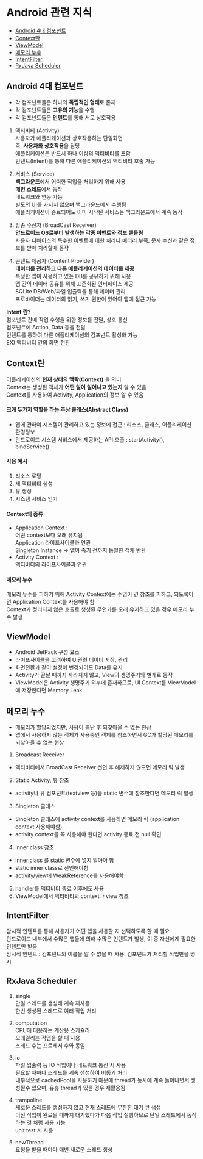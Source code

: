 # Android 관련 지식
- [Android 4대 컴포넌트](#android-4대-컴포넌트)
- [Context란](#context란)
- [ViewModel](#viewmodel)
- [메모리 누수](#메모리-누수)
- [IntentFilter](#intentfilter)
- [RxJava Scheduler](#rxjava-scheduler)

## Android 4대 컴포넌트
- 각 컴포넌트들은 하나의 **독립적인 형태**로 존재
- 각 컴포넌트들은 **고유의 기능**을 수행
- 각 컴포넌트들은 **인텐트**를 통해 서로 상호작용

1. 액티비티 (Activity)  
사용자가 애플리케이션과 상호작용하는 단일화면  
즉, **사용자와 상호작용**을 담당  
애플리케이션은 반드시 하나 이상의 액티비티를 포함  
인텐트(Intent)를 통해 다른 애플리케이션의 액티비티 호출 가능  

2. 서비스 (Service)  
**백그라운드**에서 어떠한 작업을 처리하기 위해 사용  
**메인 스레드**에서 동작  
네트워크와 연동 가능  
별도의 UI를 가지지 않으며 백그라운드에서 수행됨  
애플리케이션이 종료되어도 이미 시작된 서비스는 백그라운드에서 계속 동작  

3. 방송 수신자 (BroadCast Receiver)  
**안드로이드 OS로부터 발생하는 각종 이벤트와 정보 핸들링**  
사용자 디바이스의 특수한 이벤트에 대한 처리나 배터리 부족, 문자 수신과 같은 정보를 받아 처리할때 동작

4. 콘텐트 제공자 (Content Provider)  
**데이터를 관리하고 다른 애플리케이션의 데이터를 제공**  
특정한 앱이 사용하고 있는 DB를 공유하기 위해 사용  
앱 간의 데이터 공유를 위해 표준화된 인터페이스 제공  
SQLite DB/Web/파일 입출력을 통해 데이터 관리  
프로바이더는 데이터의 읽기, 쓰기 권한이 있어야 앱에 접근 가능  

**Intent 란?**  
컴포넌트 간에 작업 수행을 위한 정보를 전달, 상호 통신  
컴포넌트에 Action, Data 등을 전달  
인텐트를 통하여 다른 애플리케이션의 컴포넌트 활성화 가능  
EX) 액티비티 간의 화면 전환  


## Context란
어플리케이션의 **현재 상태의 맥락(Context)** 을 의미  
Context는 생성된 객체가 **어떤 일이 일어나고 있는지** 알 수 있음  
Context를 사용하여 Activity, Application의 정보 알 수 있음  

#### 크게 두가지 역할을 하는 **추상 클래스(Abstract Class)**
- 앱에 관하여 시스템이 관리하고 있는 정보에 접근 : 리소스, 클래스, 어플리케이션 환경정보
- 안드로이드 시스템 서비스에서 제공하는 API 호출 : startActivity(), bindService()

#### 사용 예시
1. 리소스 로딩
2. 새 액티비티 생성
3. 뷰 생성
4. 시스템 서비스 얻기

#### Context의 종류
- Application Context :   
어떤 context보다 오래 유지됨  
Application 라이프사이클과 연관  
Singleton Instance -> 앱이 죽기 전까지 동일한 객체 반환
- Activity Context :   
액티비티의 라이프사이클과 연관

#### 메모리 누수 
메모리 누수를 피하기 위해 Activity Context에는 수명이 긴 참조를 피하고, 되도록이면 Application Context를 사용해야 함  
Context가 정리되지 않은 호출로 생성된 무언가를 오래 유지하고 있을 경우 메모리 누수 발생 


## ViewModel
- Android JetPack 구성 요소
- 라이프사이클을 고려하여 UI관련 데이터 저장, 관리
- 화면전환과 같이 설정이 변경되어도 Data를 유지
- Activity가 끝날 때까지 사라지지 않고, View의 생명주기와 별개로 동작
- ViewModel은 Activity 생명주기 외부에 존재하므로, UI Context를 ViewModel에 저장한다면 Memory Leak 

## 메모리 누수
- 메모리가 할당되었지만, 사용이 끝난 후 되찾아올 수 없는 현상
- 앱에서 사용하지 않는 객체가 사용중인 객체를 참조하면서 GC가 할당된 메모리를 되찾아올 수 없는 현상
1. Broadcast Receiver
  - 액티비티에서 BroadCast Receiver 선언 후 해제하지 않으면 메모리 릭 발생 
2. Static Activity, 뷰 참조
  - activity나 뷰 컴포넌트(textview 등)을 static 변수에 참조한다면 메모리 릭 발생
3. Singleton 클래스 
  - Singleton 클래스에 activity context를 사용하면 메모리 릭 (application context 사용해야함)  
  - activity context를 꼭 사용해야 한다면 activity 종료 전 null 확인
4. Inner class 참조
  - inner class 를 static 변수에 넣지 말아야 함
  - static inner class로 선언해야함
  - activity/view에 WeakReference를 사용해야함
5. handler를 액티비티 종료 이후에도 사용
6. ViewModel에서 액티비티의 context나 view 참조

## IntentFilter
암시적 인텐트를 통해 사용자가 어떤 앱을 사용할 지 선택하도록 할 때 필요  
안드로이드 내부에서 수많은 앱들에 의해 수많은 인텐트가 발생, 이 중 자신에게 필요한 인텐트만 받음  
암시적 인텐트 : 컴포넌트의 이름을 알 수 없을 때 사용. 컴포넌트가 처리할 작업만을 명시  

## RxJava Scheduler
1. single  
단일 스레드를 생성해 계속 재사용  
한번 생성된 스레드로 여러 작업 처리  

2. computation  
CPU에 대응하는 계산용 스케쥴러  
오래걸리는 작업을 할 때 사용  
스레드 수는 프로세서 수와 동일  

3. io  
파일 입출력 등 IO 작업이나 네트워크 통신 시 사용  
필요할 때마다 스레드를 계속 생성하여 비동기 처리    
내부적으로 cachedPool을 사용하기 때문에 thread가 동시에 계속 늘어나면서 생성될수 있으며, 유휴 thread가 있을 경우 재활용됨  

4. trampoline  
새로운 스레드를 생성하지 않고 현재 스레드에 무한한 대기 큐 생성  
이전 작업이 완료될 때까지 대기했다가 다음 작업 실행하므로 단일 스레드에서 동작하는 것 처럼 사용 가능  
unit test 시 사용  

5. newThread  
요청을 받을 때마다 매번 새로운 스레드 생성  
